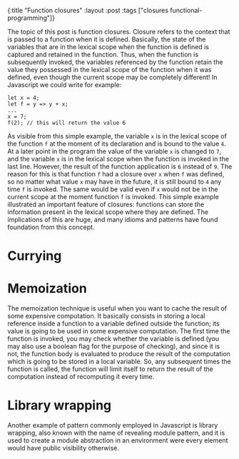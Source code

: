 {:title "Function closures"
 :layout :post
 :tags  ["closures functional-programming"]}

The topic of this post is function closures. Closure refers to the context that is passed to a function when it is defined. Basically, the state of the variables that are in the lexical scope when the function is defined is captured and retained in the function. Thus, when the function is subsequently invoked, the variables referenced by the function retain the value they possessed in the lexical scope of the function when it was defined, even though the current scope may be completely different! In Javascript we could write for example:
```
let x = 4;
let f = y => y + x;
...
x = 7;
f(2); // this will return the value 6
```
As visible from this simple example, the variable `x` is in the lexical scope of the function `f` at the moment of its declaration and is bound to the value `4`. At a later point in the program the value of the variable `x` is changed to `7`, and the variable `x` is in the lexical scope when the function is invoked in the last line. However, the result of the function application is `6` instead of `9`. The reason for this is that function `f` had a closure over `x` when `f` was defined, so no matter what value `x` may have in the future, it is still bound to `4` any time `f` is invoked. The same would be valid even if `x` would not be in the current scope at the moment function `f` is invoked.
This simple example illustrated an important feature of closures: functions can store the information present in the lexical scope where they are defined. The implications of this are huge, and many idioms and patterns have found foundation from this concept.

# Currying

# Memoization
The memoization technique is useful when you want to cache the result of some expensive computation. It basically consists in storing a local reference inside a function to a variable defined outside the function; its value is going to be used in some expensive computation. The first time the function is invoked, you may check whether the variable is defined (you may also use a boolean flag for the purpose of checking), and since it is not, the function body is evaluated to produce the result of the computation which is going to be stored in a local variable. So, any subsequent times the function is called, the function will limit itself to return the result of the computation instead of recomputing it every time.

# Library wrapping
Another example of pattern commonly employed in Javascript is library wrapping, also known with the name of revealing module pattern, and it is used to create a module abstraction in an environment were every element would have public visibility otherwise.
